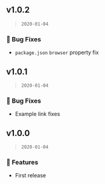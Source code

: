 ## v1.0.2

> `2020-01-04`

### 🐞 Bug Fixes
  - `package.json` `browser` property fix

## v1.0.1

> `2020-01-04`

### 🐞 Bug Fixes
  - Example link fixes
  
## v1.0.0

> `2020-01-04`

### 🎉 Features
  - First release